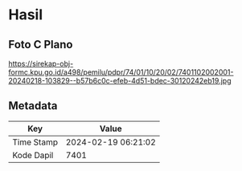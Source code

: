 # Hasil

## Foto C Plano

https://sirekap-obj-formc.kpu.go.id/a498/pemilu/pdpr/74/01/10/20/02/7401102002001-20240218-103829--b57b6c0c-efeb-4d51-bdec-30120242eb19.jpg


## Metadata

| Key        | Value               |
| ---------- | ------------------- |
| Time Stamp | 2024-02-19 06:21:02 |
| Kode Dapil | 7401                |



